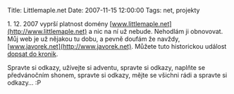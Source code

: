 Title: Littlemaple.net
Date: 2007-11-15 12:00:00
Tags: net, projekty

1. 12. 2007 vyprší platnost domény
[www.littlemaple.net](http://www.littlemaple.net) a nic na ní už
nebude. Nehodlám ji obnovovat. Můj web je už nějakou tu dobu, a
pevně doufám že navždy, [www.javorek.net](http://www.javorek.net).
Můžete tuto historickou událost
[dopsat do kronik](http://cs.wikipedia.org/wiki/1._prosinec).

Spravte si odkazy, užívejte si adventu, spravte si odkazy, naplňte
se předvánočním shonem, spravte si odkazy, mějte se všichni rádi a
spravte si odkazy… :P